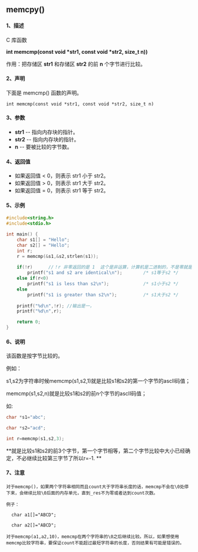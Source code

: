 ## memcpy()

#### 1、描述

C 库函数 

**int memcmp(const void \*str1, const void \*str2, size_t n))** 

作用：把存储区 **str1** 和存储区 **str2** 的前 **n** 个字节进行比较。

#### 2、声明

下面是 memcmp() 函数的声明。

```
int memcmp(const void *str1, const void *str2, size_t n)
```

#### 3、参数

- **str1** -- 指向内存块的指针。
- **str2** -- 指向内存块的指针。
- **n** -- 要被比较的字节数。

#### 4、返回值

- 如果返回值 < 0，则表示 str1 小于 str2。
- 如果返回值 > 0，则表示 str1 大于 str2。
- 如果返回值 = 0，则表示 str1 等于 str2。

#### 5、示例

```c
#include<string.h>
#include<stdio.h>

int main() {
	char s1[] = "Hello";
	char s2[] = "Hello";
	int r;
	r = memcmp(&s1,&s2,strlen(s1));
    
	if(!r)		//！r 非零返回的是 1  这个是非运算，计算机是二进制的，不是零就是一了 
		printf("s1 and s2 are identical\n");		/* s1等于s2 */
	else if(r<0)
		printf("s1 is less than s2\n");				/* s1小于s2 */
	else
		printf("s1 is greater than s2\n"); 			/* s1大于s2 */
    
	printf("%d\n",!r); //输出是一， 
	printf("%d\n",r);

    return 0;
}
```

#### 6、说明

该函数是按字节比较的。

例如：

s1,s2为字符串时候memcmp(s1,s2,1)就是比较s1和s2的第一个字节的ascII码值；

memcmp(s1,s2,n)就是比较s1和s2的前n个字节的ascII码值；

如:

```c
char *s1="abc";

char *s2="acd";

int r=memcmp(s1,s2,3);
```

**就是比较s1和s2的前3个字节，第一个字节相等，第二个字节比较中大小已经确定，不必继续比较第三字节了所以r=-1. **

#### 7、注意

`对于memcmp()，如果两个字符串相同而且count大于字符串长度的话，memcmp不会在\0处停下来，会继续比较\0后面的内存单元，直到_res不为零或者达到count次数。`

```
例子：      

  char a1[]="ABCD";   

  char a2[]="ABCD";       

对于memcmp(a1,a2,10)，memcmp在两个字符串的\0之后继续比较。所以，如果想使用memcmp比较字符串，要保证count不能超过最短字符串的长度，否则结果有可能是错误的。
```

